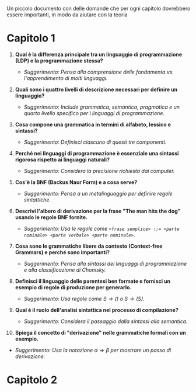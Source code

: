 Un piccolo documento con delle domande che per ogni capitolo dovrebbero essere importanti, in modo da aiutare con la teoria
# Capitolo 1
1. **Qual è la differenza principale tra un linguaggio di programmazione (LDP) e la programmazione stessa?**  
   - _Suggerimento: Pensa alla comprensione delle fondamenta vs. l'apprendimento di molti linguaggi._

2. **Quali sono i quattro livelli di descrizione necessari per definire un linguaggio?**  
   - _Suggerimento: Include grammatica, semantica, pragmatica e un quarto livello specifico per i linguaggi di programmazione._

3. **Cosa compone una grammatica in termini di alfabeto, lessico e sintassi?**  
   - _Suggerimento: Definisci ciascuno di questi tre componenti._

4. **Perché nei linguaggi di programmazione è essenziale una sintassi rigorosa rispetto ai linguaggi naturali?**  
   - _Suggerimento: Considera la precisione richiesta dai computer._

5. **Cos'è la BNF (Backus Naur Form) e a cosa serve?**  
   - _Suggerimento: Pensa a un metalinguaggio per definire regole sintattiche._

6. **Descrivi l'albero di derivazione per la frase "The man hits the dog" usando le regole BNF fornite.**  
   - _Suggerimento: Usa le regole come `<frase semplice> ::= <parte nominale> <parte verbale> <parte nominale>`._

7. **Cosa sono le grammatiche libere da contesto (Context-free Grammars) e perché sono importanti?**  
   - _Suggerimento: Pensa alla sintassi dei linguaggi di programmazione e alla classificazione di Chomsky._

8. **Definisci il linguaggio delle parentesi ben formate e fornisci un esempio di regole di produzione per generarlo.**  
   - _Suggerimento: Usa regole come $S \rightarrow ()$ o $S \rightarrow (S)$._

9. **Qual è il ruolo dell'analisi sintattica nel processo di compilazione?**  
   - _Suggerimento: Considera il passaggio dalla sintassi alla semantica._

10. **Spiega il concetto di "derivazione" nelle grammatiche formali con un esempio.**  
- _Suggerimento: Usa la notazione $\alpha \Rightarrow \beta$ per mostrare un passo di derivazione._
# Capitolo 2
